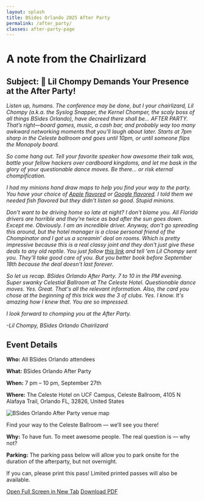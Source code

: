 ```yaml
---
layout: splash
title: BSides Orlando 2025 After Party
permalink: /after_party/
classes: after-party-page
---
```


# A note from the Chairlizard

## Subject: 🦎 Lil Chompy Demands Your Presence at the After Party!

<div class="event-card">
  <div class="event-content">
    <p><em>Listen up, humans. The conference may be done, but I your chairlizard, Lil Chompy (a.k.a. the Syslog Snapper, the Kernel Chomper, the scaly boss of all things BSides Orlando), have decreed there shall be… AFTER PARTY. That’s right—board games, music, a cash bar, and probably way too many awkward networking moments that you’ll laugh about later. Starts at 7pm sharp in the Celeste ballroom and goes until 10pm, or until someone flips the Monopoly board.</em></p>
    <p><em>So come hang out. Tell your favorite speaker how awesome their talk was, battle your fellow hackers over cardboard kingdoms, and let me bask in the glory of your questionable dance moves. Be there… or risk eternal chompification.</em></p>
    <p><em>I had my minions hand draw maps to help you find your way to the party. You have your choice of <a href="https://maps.apple.com/place?place-id=I1F6079BF27EAAE75&amp;address=4105+N+Alafaya+Trail%2C+Orlando%2C+FL+32826%2C+United+States" target="_blank" rel="noopener">Apple flavored</a> or <a href="https://www.google.com/maps/search/?api=1&amp;query=The+Celeste+Hotel,+Orlando,+a+Tribute+Portfolio+Hotel" target="_blank" rel="noopener">Google flavored</a>. I told them we needed fish flavored but they didn't listen so good. Stupid minions.</em></p>
    <p><em>Don't want to be driving home so late at night? I don't blame you. All Florida drivers are horrible and they're twice as bad after the sun goes down. Except me. Obviously. I am an incredible driver. Anyway, don't go spreading this around, but the hotel manager is a close personal friend of the Chompinator and I got us a screamin' deal on rooms. Which is pretty impressive because this is a real classy joint and they don't just give these deals to any old reptile. You just follow <a href="https://bsorl.org/room-block" target="_blank" rel="noopener">this link</a> and tell 'em Lil Chompy sent you. They'll take good care of you. But you better book before September 18th because the deal doesn't last forever.</em></p>
    <p><em>So let us recap. BSides Orlando After Party. 7 to 10 in the PM evening. Super swanky Celestial Ballroom at The Celeste Hotel. Questionable dance moves. Yes. Great. That's all the relevant information. Also, the card you chose at the beginning of this trick was the 3 of clubs. Yes. I know. It's amazing how I knew that. You are so impressed.</em></p>
    <p><em>I look forward to chomping you at the After Party.</em></p>
    <p><em>-Lil Chompy, BSides Orlando Chairlizard</em></p>
  </div>
</div>

## Event Details

<div class="event-card">
  <div class="event-content">
    <p><strong>Who:</strong> All BSides Orlando attendees</p>
    <p><strong>What:</strong> BSides Orlando After Party</p>
    <p><strong>When:</strong> 7 pm – 10 pm, September 27th</p>
    <p><strong>Where:</strong> The Celeste Hotel on UCF Campus, Celeste Ballroom, 4105 N Alafaya Trail, Orlando FL, 32826, United States</p>
  </div>
</div>

<div class="event-card venue-map">
  <img src="https://github.com/user-attachments/assets/20d0f500-ace7-49b6-8576-e2864469162d" alt="BSides Orlando After Party venue map" />
  <div class="event-content">
    <p>Find your way to the Celeste Ballroom — we’ll see you there!</p>
  </div>
</div>

<div class="event-card">
  <div class="event-content">
    <p><strong>Why:</strong> To have fun. To meet awesome people. The real question is — why not?</p>
  </div>
</div>

<div class="event-card">
  <div class="event-content">
    <p><strong>Parking:</strong> The parking pass below will allow you to park onsite for the duration of the afterparty, but not overnight.</p>
    <p> If you can, please print this pass! Limited printed passes will also be available.</p>
    <a class="btn btn--primary" href="/assets/files/09.27.25BSidesOrlando2025-ParkingPass.pdf" target="_blank" rel="noopener">Open Full Screen in New Tab</a>
    <a class="btn" href="/assets/files/09.27.25BSidesOrlando2025-ParkingPass.pdf" download> Download PDF</a>
  </div>
</div>
